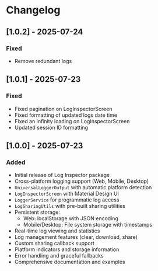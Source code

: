 # Changelog

## [1.0.2] - 2025-07-24

### Fixed

- Remove redundant logs

## [1.0.1] - 2025-07-23

### Fixed

- Fixed pagination on LogInspectorScreen
- Fixed formatting of updated logs date time
- Fixed an infinity loading on LogInspectorScreen
- Updated session ID formatting

## [1.0.0] - 2025-07-23

### Added

- Initial release of Log Inspector package
- Cross-platform logging support (Web, Mobile, Desktop)
- `UniversalLoggerOutput` with automatic platform detection
- `LogInspectorScreen` with Material Design UI
- `LoggerService` for programmatic log access
- `LogSharingUtils` with pre-built sharing utilities
- Persistent storage:
  - Web: localStorage with JSON encoding
  - Mobile/Desktop: File system storage with timestamps
- Real-time log viewing and statistics
- Log management features (clear, download, share)
- Custom sharing callback support
- Platform indicators and storage information
- Error handling and graceful fallbacks
- Comprehensive documentation and examples
